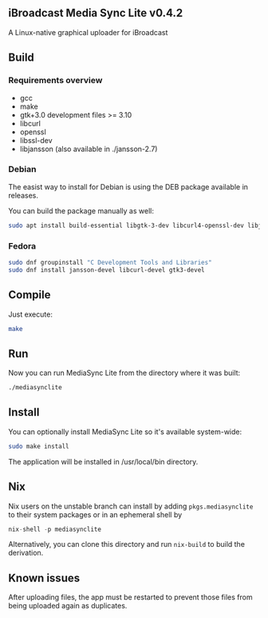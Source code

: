 ## iBroadcast Media Sync Lite v0.4.2

A Linux-native graphical uploader for iBroadcast

## Build
### Requirements overview
- gcc
- make
- gtk+3.0 development files >= 3.10
- libcurl
- openssl
- libssl-dev
- libjansson (also available in ./jansson-2.7)

### Debian
The easist way to install for Debian is using the DEB package available in releases.

You can build the package manually as well:
```bash
sudo apt install build-essential libgtk-3-dev libcurl4-openssl-dev libjansson-dev
```
### Fedora
```bash
sudo dnf groupinstall "C Development Tools and Libraries"
sudo dnf install jansson-devel libcurl-devel gtk3-devel
```

## Compile
Just execute:
```bash
make
```

## Run
Now you can run MediaSync Lite from the directory where it was built:
```bash
./mediasynclite
```

## Install
You can optionally install MediaSync Lite so it's available system-wide:
```bash
sudo make install
```
The application will be installed in /usr/local/bin directory.

## Nix
Nix users on the unstable branch can install by adding `pkgs.mediasynclite` to their system packages or in an ephemeral shell by
```nix
nix-shell -p mediasynclite
```

Alternatively, you can clone this directory and run `nix-build` to build the derivation.

## Known issues
After uploading files, the app must be restarted to prevent those files from being uploaded again as duplicates.
